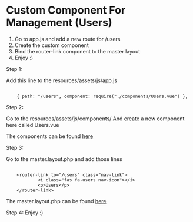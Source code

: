 # Custom Component For Management (Users)

1. Go to app.js and add a new route for /users
2. Create the custom component
3. Bind the router-link component to the master layout
4. Enjoy :)

Step 1: 

Add this line to the resources/assets/js/app.js

~~~~

    { path: "/users", component: require("./components/Users.vue") },

~~~~

Step 2:

Go to the resources/assets/js/components/
And create a new component here called Users.vue

The components can be found [here](../resources/assets/js/components/Users.vue)

Step 3:

Go to the master.layout.php and add those lines

~~~~

    <router-link to="/users" class="nav-link">
            <i class="fas fa-users nav-icon"></i>
            <p>Users</p>
    </router-link>

~~~~

The master.layout.php can be found [here](../resources/views/layouts/master.blade.php)

Step 4: Enjoy :)